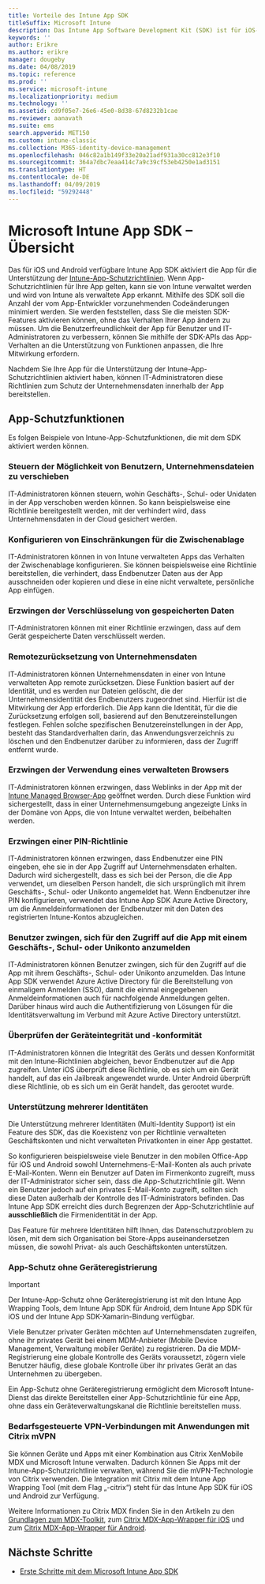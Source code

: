 ```yaml
---
title: Vorteile des Intune App SDK
titleSuffix: Microsoft Intune
description: Das Intune App Software Development Kit (SDK) ist für iOS- und Android-Plattformen erhältlich und ermöglicht Verwaltungsfunktionen für mobile Anwendungen mit Microsoft Intune.
keywords: ''
author: Erikre
ms.author: erikre
manager: dougeby
ms.date: 04/08/2019
ms.topic: reference
ms.prod: ''
ms.service: microsoft-intune
ms.localizationpriority: medium
ms.technology: ''
ms.assetid: cd9f05e7-26e6-45e0-8d38-67d8232b1cae
ms.reviewer: aanavath
ms.suite: ems
search.appverid: MET150
ms.custom: intune-classic
ms.collection: M365-identity-device-management
ms.openlocfilehash: 046c82a1b149f33e20a21adf931a30cc812e3f10
ms.sourcegitcommit: 364a7dbc7eaa414c7a9c39cf53eb4250e1ad3151
ms.translationtype: HT
ms.contentlocale: de-DE
ms.lasthandoff: 04/09/2019
ms.locfileid: "59292448"
---
```

# <a name="microsoft-intune-app-sdk-overview"></a>Microsoft Intune App SDK – Übersicht
Das für iOS und Android verfügbare Intune App SDK aktiviert die App für die Unterstützung der [Intune-App-Schutzrichtlinien](app-protection-policy.md). Wenn App-Schutzrichtlinien für Ihre App gelten, kann sie von Intune verwaltet werden und wird von Intune als verwaltete App erkannt. Mithilfe des SDK soll die Anzahl der vom App-Entwickler vorzunehmenden Codeänderungen minimiert werden. Sie werden feststellen, dass Sie die meisten SDK-Features aktivieren können, ohne das Verhalten Ihrer App ändern zu müssen. Um die Benutzerfreundlichkeit der App für Benutzer und IT-Administratoren zu verbessern, können Sie mithilfe der SDK-APIs das App-Verhalten an die Unterstützung von Funktionen anpassen, die Ihre Mitwirkung erfordern.

Nachdem Sie Ihre App für die Unterstützung der Intune-App-Schutzrichtlinien aktiviert haben, können IT-Administratoren diese Richtlinien zum Schutz der Unternehmensdaten innerhalb der App bereitstellen.

## <a name="app-protection-features"></a>App-Schutzfunktionen

Es folgen Beispiele von Intune-App-Schutzfunktionen, die mit dem SDK aktiviert werden können.

### <a name="control-users-ability-to-move-corporate-files"></a>Steuern der Möglichkeit von Benutzern, Unternehmensdateien zu verschieben
IT-Administratoren können steuern, wohin Geschäfts-, Schul- oder Unidaten in der App verschoben werden können. So kann beispielsweise eine Richtlinie bereitgestellt werden, mit der verhindert wird, dass Unternehmensdaten in der Cloud gesichert werden.

### <a name="configure-clipboard-restrictions"></a>Konfigurieren von Einschränkungen für die Zwischenablage
IT-Administratoren können in von Intune verwalteten Apps das Verhalten der Zwischenablage konfigurieren. Sie können beispielsweise eine Richtlinie bereitstellen, die verhindert, dass Endbenutzer Daten aus der App ausschneiden oder kopieren und diese in eine nicht verwaltete, persönliche App einfügen.

### <a name="enforce-encryption-on-saved-data"></a>Erzwingen der Verschlüsselung von gespeicherten Daten
IT-Administratoren können mit einer Richtlinie erzwingen, dass auf dem Gerät gespeicherte Daten verschlüsselt werden.

### <a name="remotely-wipe-corporate-data"></a>Remotezurücksetzung von Unternehmensdaten
IT-Administratoren können Unternehmensdaten in einer von Intune verwalteten App remote zurücksetzen. Diese Funktion basiert auf der Identität, und es werden nur Dateien gelöscht, die der Unternehmensidentität des Endbenutzers zugeordnet sind. Hierfür ist die Mitwirkung der App erforderlich. Die App kann die Identität, für die die Zurücksetzung erfolgen soll, basierend auf den Benutzereinstellungen festlegen. Fehlen solche spezifischen Benutzereinstellungen in der App, besteht das Standardverhalten darin, das Anwendungsverzeichnis zu löschen und den Endbenutzer darüber zu informieren, dass der Zugriff entfernt wurde.

### <a name="enforce-the-use-of-a-managed-browser"></a>Erzwingen der Verwendung eines verwalteten Browsers
IT-Administratoren können erzwingen, dass Weblinks in der App mit der [Intune Managed Browser-App](app-configuration-managed-browser.md) geöffnet werden. Durch diese Funktion wird sichergestellt, dass in einer Unternehmensumgebung angezeigte Links in der Domäne von Apps, die von Intune verwaltet werden, beibehalten werden.

### <a name="enforce-a-pin-policy"></a>Erzwingen einer PIN-Richtlinie
IT-Administratoren können erzwingen, dass Endbenutzer eine PIN eingeben, ehe sie in der App Zugriff auf Unternehmensdaten erhalten. Dadurch wird sichergestellt, dass es sich bei der Person, die die App verwendet, um dieselben Person handelt, die sich ursprünglich mit ihrem Geschäfts-, Schul- oder Unikonto angemeldet hat. Wenn Endbenutzer ihre PIN konfigurieren, verwendet das Intune App SDK Azure Active Directory, um die Anmeldeinformationen der Endbenutzer mit den Daten des registrierten Intune-Kontos abzugleichen.

### <a name="require-users-to-sign-in-with-a-work-or-school-account-for-app-access"></a>Benutzer zwingen, sich für den Zugriff auf die App mit einem Geschäfts-, Schul- oder Unikonto anzumelden
IT-Administratoren können Benutzer zwingen, sich für den Zugriff auf die App mit ihrem Geschäfts-, Schul- oder Unikonto anzumelden. Das Intune App SDK verwendet Azure Active Directory für die Bereitstellung von einmaligem Anmelden (SSO), damit die einmal eingegebenen Anmeldeinformationen auch für nachfolgende Anmeldungen gelten. Darüber hinaus wird auch die Authentifizierung von Lösungen für die Identitätsverwaltung im Verbund mit Azure Active Directory unterstützt.

### <a name="check-device-health-and-compliance"></a>Überprüfen der Geräteintegrität und -konformität
IT-Administratoren können die Integrität des Geräts und dessen Konformität mit den Intune-Richtlinien abgleichen, bevor Endbenutzer auf die App zugreifen. Unter iOS überprüft diese Richtlinie, ob es sich um ein Gerät handelt, auf das ein Jailbreak angewendet wurde. Unter Android überprüft diese Richtlinie, ob es sich um ein Gerät handelt, das gerootet wurde.

### <a name="support-multi-identity"></a>Unterstützung mehrerer Identitäten
Die Unterstützung mehrerer Identitäten (Multi-Identity Support) ist ein Feature des SDK, das die Koexistenz von per Richtlinie verwalteten Geschäftskonten und nicht verwalteten Privatkonten in einer App gestattet.

So konfigurieren beispielsweise viele Benutzer in den mobilen Office-App für iOS und Android sowohl Unternehmens-E-Mail-Konten als auch private E-Mail-Konten. Wenn ein Benutzer auf Daten im Firmenkonto zugreift, muss der IT-Administrator sicher sein, dass die App-Schutzrichtlinie gilt. Wenn ein Benutzer jedoch auf ein privates E-Mail-Konto zugreift, sollten sich diese Daten außerhalb der Kontrolle des IT-Administrators befinden. Das Intune App SDK erreicht dies durch Begrenzen der App-Schutzrichtlinie auf **ausschließlich** die Firmenidentität in der App.

Das Feature für mehrere Identitäten hilft Ihnen, das Datenschutzproblem zu lösen, mit dem sich Organisation bei Store-Apps auseinandersetzen müssen, die sowohl Privat- als auch Geschäftskonten unterstützen.
 
### <a name="app-protection-without-device-enrollment"></a>App-Schutz ohne Geräteregistrierung

>[!IMPORTANT]
>Der Intune-App-Schutz ohne Geräteregistrierung ist mit den Intune App Wrapping Tools, dem Intune App SDK für Android, dem Intune App SDK für iOS und der Intune App SDK-Xamarin-Bindung verfügbar.

Viele Benutzer privater Geräten möchten auf Unternehmensdaten zugreifen, ohne ihr privates Gerät bei einem MDM-Anbieter (Mobile Device Management, Verwaltung mobiler Geräte) zu registrieren. Da die MDM-Registrierung eine globale Kontrolle des Geräts voraussetzt, zögern viele Benutzer häufig, diese globale Kontrolle über ihr privates Gerät an das Unternehmen zu übergeben.

Ein App-Schutz ohne Geräteregistrierung ermöglicht dem Microsoft Intune-Dienst das direkte Bereitstellen einer App-Schutzrichtlinie für eine App, ohne dass ein Geräteverwaltungskanal die Richtlinie bereitstellen muss.

### <a name="on-demand-application-vpn-connections-with-citrix-mvpn"></a>Bedarfsgesteuerte VPN-Verbindungen mit Anwendungen mit Citrix mVPN 
Sie können Geräte und Apps mit einer Kombination aus Citrix XenMobile MDX und Microsoft Intune verwalten. Dadurch können Sie Apps mit der Intune-App-Schutzrichtlinie verwalten, während Sie die mVPN-Technologie von Citrix verwenden. Die Integration mit Citrix mit dem Intune App Wrapping Tool (mit dem Flag „-citrix“) steht für das Intune App SDK für iOS und Android zur Verfügung.
 
Weitere Informationen zu Citrix MDX finden Sie in den Artikeln zu den [Grundlagen zum MDX-Toolkit](https://docs.citrix.com/en-us/mdx-toolkit/10/about-mdx-toolkit.html), zum [Citrix MDX-App-Wrapper für iOS](https://docs.citrix.com/en-us/mdx-toolkit/10/xmob-mdx-kit-app-wrap-ios.html) und zum [Citrix MDX-App-Wrapper für Android](https://docs.citrix.com/en-us/mdx-toolkit/10/xmob-mdx-kit-app-wrap-android.html).

## <a name="next-steps"></a>Nächste Schritte

- [Erste Schritte mit dem Microsoft Intune App SDK](app-sdk-get-started.md)

